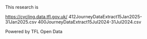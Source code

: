 This research is 

https://cycling.data.tfl.gov.uk/
412JourneyDataExtract15Jan2025-31Jan2025.csv
400JourneyDataExtract15Jul2024-31Jul2024.csv

Powered by TFL Open Data